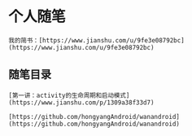 # 个人随笔

    我的简书：[https://www.jianshu.com/u/9fe3e08792bc](https://www.jianshu.com/u/9fe3e08792bc)

## 随笔目录

    [第一讲：activity的生命周期和启动模式](https://www.jianshu.com/p/1309a38f33d7)
    
    [https://github.com/hongyangAndroid/wanandroid](https://github.com/hongyangAndroid/wanandroid)
